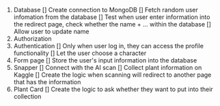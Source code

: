 1. Database
[] Create connection to MongoDB
[] Fetch random user infomation from the database
[] Test when user enter information into the redirect page, check whether the name + ... within the database
[] Allow user to update name
2. Authorization
3. Authentication
[] Only when user log in, they can access the profile functionality
[] Let the user choose a character
4. Form page
[] Store the user's input information into the database
5. Snapper 
[] Connect with the AI scan 
[] Collect plant information on Kaggle
[] Create the logic when scanning will redirect to another page that has the information
6. Plant Card
[] Create the logic to ask whether they want to put into their collection

